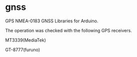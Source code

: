 # gnss
GPS NMEA-0183 GNSS Libraries for Arduino.

The operation was checked with the following GPS receivers.

MT3339(MediaTek)

GT-8777(furuno)
